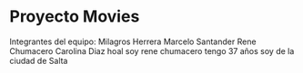 # Proyecto Movies
Integrantes del equipo:
Milagros Herrera
Marcelo Santander
Rene Chumacero
Carolina Diaz
hoal soy rene chumacero tengo 37 años soy de la ciudad de Salta